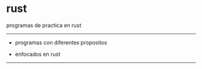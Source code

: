 # rust
programas de practica en rust
***
- programas con diferentes propositos

- enfocados en rust

***

